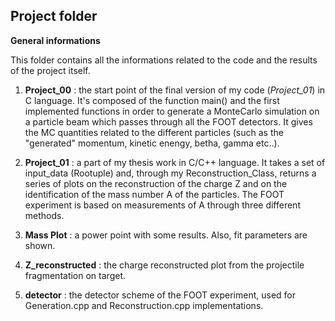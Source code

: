 **Project folder**
------------------------------
**General informations**

This folder contains all the informations related to the code and the results of the project itself.

1. **Project_00** : the start point of the final version of my code (*Project_01*) in C language. It's composed of the function main() and the first implemented functions in order to generate 
   a MonteCarlo simulation on a particle beam which passes through all the FOOT detectors. It gives the MC quantities related to the different particles (such as
   the "generated" momentum, kinetic enengy, betha, gamma etc..).

2. **Project_01** : a part of my thesis work in C/C++ language. It takes a set of input_data (Rootuple) and, through my Reconstruction_Class, 
   returns a series of plots on the reconstruction of the charge Z and on the identification of the mass number A of the particles. The FOOT experiment
   is based on measurements of A through three different methods.
   
3. **Mass Plot** : a power point with some results. Also, fit parameters are shown. 
4. **Z_reconstructed** : the charge reconstructed plot from the projectile fragmentation on target.
5. **detector** : the detector scheme  of the FOOT experiment, used for Generation.cpp and Reconstruction.cpp implementations.
